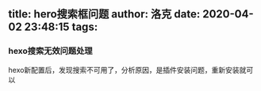 title: hero搜索框问题
author: 洛克
date: 2020-04-02 23:48:15
tags:
---
### hexo搜索无效问题处理
hexo新配置后，发现搜索不可用了，分析原因，是插件安装问题，重新安装就可以
	